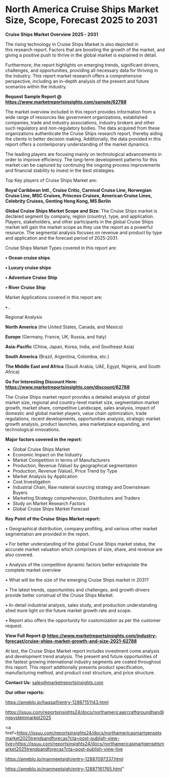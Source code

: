 # North America Cruise Ships Market Size, Scope, Forecast 2025 to 2031

<Strong> Cruise Ships Market Overview 2025 - 2031</strong>

The rising technology in Cruise Ships Market is also depicted in this research report. Factors that are boosting the growth of the market, and giving a positive push to thrive in the global market is explained in detail.

Furthermore, the report highlights on emerging trends, significant drivers, challenges, and opportunities, providing all necessary data for thriving in the industry. This report market research offers a comprehensive perspective, including an in-depth analysis of the present and future scenarios within the industry.

<strong>Request Sample Report @ <a href=https://www.marketreportsinsights.com/sample/62788>https://www.marketreportsinsights.com/sample/62788</a></strong>

The market overview included in this report provides information from a wide range of resources like government organizations, established companies, trade and industry associations, industry brokers and other such regulatory and non-regulatory bodies. The data acquired from these organizations authenticate the Cruise Ships research report, thereby aiding the clients in better decision making. Additionally, the data provided in this report offers a contemporary understanding of the market dynamics.

The leading players are focusing mainly on technological advancements in order to improve efficiency. The long-term development patterns for this market can be captured by continuing the ongoing process improvements and financial stability to invest in the best strategies.

Top Key players of Cruise Ships Market are:

<strong>Royal Caribbean Intl., Cruise Critic, Carnival Cruise Line, Norwegian Cruise Line, MSC Cruises, Princess Cruises, American Cruise Lines, Celebrity Cruises, Genting Hong Kong, MS Berlin</strong>

<strong><b>Global Cruise Ships Market Scope and Size:</b></strong>
The Cruise Ships market is declared segment by company, region (country), type, and application. Players, stakeholders, and other participants in the global Cruise Ships market will gain the market scope as they use the report as a powerful resource. The segmental analysis focuses on revenue and product by type and application and the forecast period of 2025-2031.

Cruise Ships Market Types covered in this report are:

<strong>• Ocean cruise ships

• Luxury cruise ships

• Adventure Cruise Ship

• River Cruise Ship</strong>

Market Applications covered in this report are:

<strong>• .</strong> 

Regional Analysis

<strong>North America</strong> (the United States, Canada, and Mexico)

<strong>Europe</strong> (Germany, France, UK, Russia, and Italy)

<strong>Asia-Pacific</strong> (China, Japan, Korea, India, and Southeast Asia)

<strong>South America</strong> (Brazil, Argentina, Colombia, etc.)

<strong>The Middle East and Africa</strong> (Saudi Arabia, UAE, Egypt, Nigeria, and South Africa)

<strong>Go For Interesting Discount Here: <a href=https://www.marketreportsinsights.com/discount/62788>https://www.marketreportsinsights.com/discount/62788</a></strong>

The Cruise Ships market report provides a detailed analysis of global market size, regional and country-level market size, segmentation market growth, market share, competitive Landscape, sales analysis, impact of domestic and global market players, value chain optimization, trade regulations, recent developments, opportunities analysis, strategic market growth analysis, product launches, area marketplace expanding, and technological innovations.

<strong><b>Major factors covered in the report:</b></strong>
<ul>
  <li>Global Cruise Ships Market </li>
  <li>Economic Impact on the Industry</li>
  <li>Market Competition in terms of Manufacturers</li>
  <li>Production, Revenue (Value) by geographical segmentation</li>
  <li>Production, Revenue (Value), Price Trend by Type</li>
  <li>Market Analysis by Application</li>
  <li>Cost Investigation</li>
  <li>Industrial Chain, Raw material sourcing strategy and Downstream Buyers</li>
  <li>Marketing Strategy comprehension, Distributors and Traders</li>
  <li>Study on Market Research Factors</li>
  <li>Global Cruise Ships Market Forecast</li>
</ul>

<strong><b>Key Point of the Cruise Ships Market report:</b></strong>

• Geographical distribution, company profiling, and various other market segmentation are provided in the report.

• For better understanding of the global Cruise Ships market status, the accurate market valuation which comprises of size, share, and revenue are also covered.

• Analysis of the competitive dynamic factors better extrapolate the complete market overview

• What will be the size of the emerging Cruise Ships market in 2031?

• The latest trends, opportunities and challenges, and growth drivers provide better construal of the Cruise Ships Market.

• In-detail industrial analysis, sales study, and production understanding shed more light on the future market growth rate and scope.

• Report also offers the opportunity for customization as per the customer request.

<strong><b>View Full Report @ <a href=https://www.marketreportsinsights.com/industry-forecast/cruise-ships-market-growth-and-size-2021-62788>https://www.marketreportsinsights.com/industry-forecast/cruise-ships-market-growth-and-size-2021-62788</a></b></strong>


At last, the Cruise Ships Market report includes investment come analysis and development trend analysis. The present and future opportunities of the fastest growing international industry segments are coated throughout this report. This report additionally presents product specification, manufacturing method, and product cost structure, and price structure.

<strong>Contact Us:</strong>
sales@marketreportsinsights.com

<strong>Our other reports:</strong>

<a href=https://ameblo.jp/haqsaif/entry-12887151143.html>https://ameblo.jp/haqsaif/entry-12887151143.html</a>

<a href=https://issuu.com/reportsinsights24/docs/northamericaaircraftgroundhandlingsystemmarket2025>https://issuu.com/reportsinsights24/docs/northamericaaircraftgroundhandlingsystemmarket2025</a>

<a href=https://issuu.com/reportsinsights24/docs/northamericasmartgensetsmarket2025trendsandforecas?cta=post-publish-view-live>https://issuu.com/reportsinsights24/docs/northamericasmartgensetsmarket2025trendsandforecas?cta=post-publish-view-live</a>

<a href=https://ameblo.jp/manmeetsigh/entry-12887097337.html>https://ameblo.jp/manmeetsigh/entry-12887097337.html</a>

<a href=https://ameblo.jp/manmeetsigh/entry-12887161765.html>https://ameblo.jp/manmeetsigh/entry-12887161765.html</a>"
